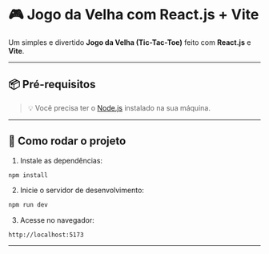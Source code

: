 # 🎮 Jogo da Velha com React.js + Vite

Um simples e divertido **Jogo da Velha (Tic-Tac-Toe)** feito com **React.js** e **Vite**.

---

## 📦 Pré-requisitos

> 💡 Você precisa ter o [Node.js](https://nodejs.org/pt/download) instalado na sua máquina.

---

## 🚀 Como rodar o projeto

1. Instale as dependências:

```bash
npm install
```

2. Inicie o servidor de desenvolvimento:

```bash
npm run dev
```

3. Acesse no navegador:

```
http://localhost:5173
```

---
